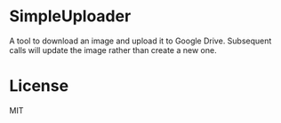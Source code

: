 # SimpleUploader
A tool to download an image and upload it to Google Drive.  Subsequent calls will update the image rather than create a new one.

# License
MIT
